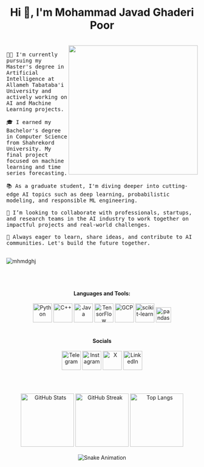 <h1 align="center">Hi 👋, I'm Mohammad Javad Ghaderi Poor</h1>
<br>

<div>
   <img align="right" height="340" width="340" src="https://i.giphy.com/PjJ1cLHqLEveXysGDB.webp">
   <samp> <br>               
      🧑‍💻 I'm currently pursuing my Master's degree in Artificial Intelligence at Allameh Tabataba'i University and actively working on AI and Machine Learning projects.<br><br>
      🎓 I earned my Bachelor's degree in Computer Science from Shahrekord University. My final project focused on machine learning and time series forecasting.<br><br>
      📚 As a graduate student, I'm diving deeper into cutting-edge AI topics such as deep learning, probabilistic modeling, and responsible ML engineering.<br><br>
      🤝 I’m looking to collaborate with professionals, startups, and research teams in the AI industry to work together on impactful projects and real-world challenges.<br><br>
      🌱 Always eager to learn, share ideas, and contribute to AI communities. Let's build the future together.
   </samp>
</div> <br>

<p align="left">
   <img src="https://komarev.com/ghpvc/?username=mhmdghj&label=Profile%20views&color=0e75b6&style=flat" alt="mhmdghj" />
</p>

<br><br>

<div align="center">
<h4 align="center">Languages and Tools:</h4>
<a href="https://www.python.org" target="_blank" rel="noreferrer"> <img src="https://img.icons8.com/?size=100&id=13441&format=png&color=000000" alt="Python" height="50"/></a>
<a href="https://isocpp.org" target="_blank" rel="noreferrer"> <img src="https://img.icons8.com/?size=100&id=40669&format=png&color=000000" alt="C++"  height="50"/></a>
<a href="https://www.java.com" target="_blank" rel="noreferrer"> <img src="https://img.icons8.com/?size=100&id=13679&format=png&color=000000" alt="Java"  height="50"/></a>
<a href="https://www.tensorflow.org" target="_blank" rel="noreferrer"> <img src="https://img.icons8.com/?size=100&id=n3QRpDA7KZ7P&format=png&color=000000" alt="TensorFlow"  height="50"/></a>
<a href="https://cloud.google.com" target="_blank" rel="noreferrer"> <img src="https://img.icons8.com/?size=100&id=WHRLQdbEXQ16&format=png&color=000000" alt="GCP"  height="50"/></a>
<a href="https://scikit-learn.org" target="_blank" rel="noreferrer"> <img src="https://seeklogo.com/images/S/scikit-learn-logo-8766D07E2E-seeklogo.com.png" alt="scikit-learn"  height="50"/></a>
<a href="https://pandas.pydata.org" target="_blank" rel="noreferrer"> <img src="https://pypi-camo.freetls.fastly.net/f600bfcd25689c0d5d393d9189ae33d0ef4e6551/68747470733a2f2f636861726c6573667279652e6769746875622e696f2f696d672f70616e6e6461732d6c6f676f2e6a706567" alt="pandas"  height="40"/></a>
</div>

<br>

<div align="center">
<h4 align="center">Socials</h4>
<a href="https://t.me/yourtelegram" target="_blank"><img align="center" src='https://img.icons8.com/?size=100&id=63306&format=png&color=000000' alt="Telegram"  height='50'/></a>
<a href="https://instagram.com/yourinstagram" target="_blank"><img align="center" src='https://img.icons8.com/?size=100&id=Xy10Jcu1L2Su&format=png&color=000000' alt='Instagram'  height='50'/></a>
<a href="https://x.com/yourtwitter" target="_blank"><img align="center" src='https://img.icons8.com/?size=100&id=ClbD5JTFM7FA&format=png&color=000000' alt='X'  height='50'/></a>
<a href="https://linkedin.com/in/yourlinkedin" target="_blank"><img align="center" src='https://img.icons8.com/?size=100&id=13930&format=png&color=000000' alt='LinkedIn' height='50'/></a>
</div>

<br><br>

<div align="center">
   <img src="https://github-readme-stats.vercel.app/api?username=mhmdjgh&theme=buefy&show_icons=true" height="140"  alt="GitHub Stats"/>
   <img src="https://streak-stats.demolab.com?user=mhmdjgh&theme=buefy&card_height=170" height="140" alt="GitHub Streak" />
   <img src="https://github-readme-stats.vercel.app/api/top-langs/?username=mhmdjgh&theme=buefy" height="140"  alt="Top Langs"  />
</div>

<br>

<div align="center">
   <img src="https://profile-readme-generator.com/assets/snake.svg" alt="Snake Animation" />
</div>
